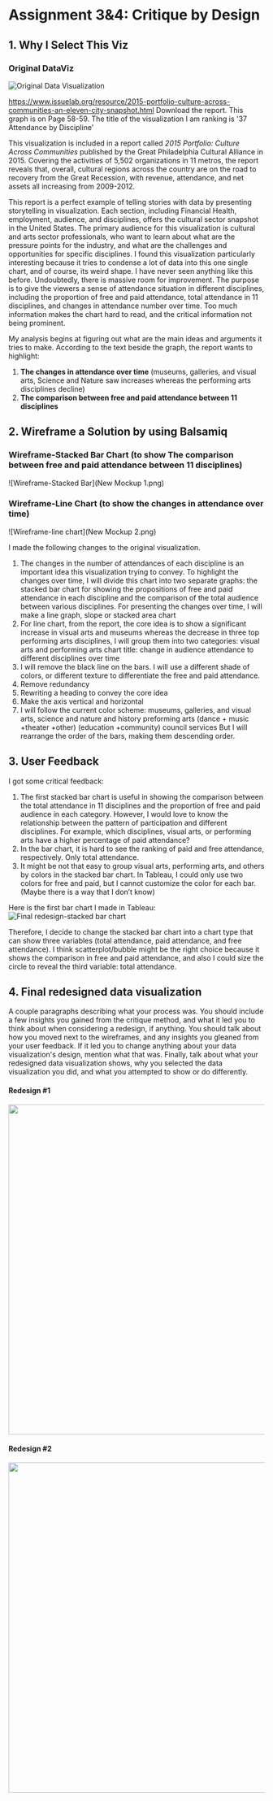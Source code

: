 # Assignment 3&4: Critique by Design

## 1. Why I Select This Viz

### Original DataViz
![Original Data Visualization](original.png)

https://www.issuelab.org/resource/2015-portfolio-culture-across-communities-an-eleven-city-snapshot.html
Download the report. This graph is on Page 58-59. The title of the visualization I am ranking is '37 Attendance by Discipline' 


This visualization is included in a report called _2015 Portfolio: Culture Across Communities_ published by the Great Philadelphia Cultural Alliance in 2015. Covering the activities of 5,502 organizations in 11 metros, the report reveals that, overall, cultural regions across the country are on the road to recovery from the Great Recession, with revenue, attendance, and net assets all increasing from 2009-2012.
 
This report is a perfect example of telling stories with data by presenting storytelling in visualization. Each section, including Financial Health, employment, audience, and disciplines, offers the cultural sector snapshot in the United States. The primary audience for this visualization is cultural and arts sector professionals, who want to learn about what are the pressure points for the industry, and what are the challenges and opportunities for specific disciplines. I found this visualization particularly interesting because it tries to condense a lot of data into this one single chart, and of course, its weird shape. I have never seen anything like this before. Undoubtedly, there is massive room for improvement. The purpose is to give the viewers a sense of attendance situation in different disciplines, including the proportion of free and paid attendance, total attendance in 11 disciplines, and changes in attendance number over time. Too much information makes the chart hard to read, and the critical information not being prominent.
 
My analysis begins at figuring out what are the main ideas and arguments it tries to make. According to the text beside the graph, the report wants to highlight:
1. **The changes in attendance over time** (museums, galleries, and visual arts, Science and Nature saw increases whereas the performing arts disciplines decline)
2. **The comparison between free and paid attendance between 11 disciplines**



## 2. Wireframe a Solution by using Balsamiq


### Wireframe-Stacked Bar Chart (to show The comparison between free and paid attendance between 11 disciplines)
![Wireframe-Stacked Bar](New Mockup 1.png)



### Wireframe-Line Chart (to show the changes in attendance over time)
![Wireframe-line chart](New Mockup 2.png)



I made the following changes to the original visualization.
1. The changes in the number of attendances of each discipline is an important idea this visualization trying to convey. To highlight the changes over time, I will divide this chart into two separate graphs: the stacked bar chart for showing the propositions of free and paid attendance in each discipline and the comparison of the total audience between various disciplines. For presenting the changes over time, I will make a line graph, slope or stacked area chart
2. For line chart, from the report, the core idea is to show a significant increase in visual arts and museums whereas the decrease in three top performing arts disciplines, I will group them into two categories: visual arts and performing arts
chart title: change in audience attendance to different disciplines over time
3. I will remove the black line on the bars. I will use a different shade of colors, or different texture to differentiate the free and paid attendance.
4. Remove redundancy
5. Rewriting a heading to convey the core idea
6. Make the axis vertical and horizontal
7. I will follow the current color scheme:
museums, galleries, and visual arts, science and nature and history
preforming arts (dance + music +theater +other)
(education +community)
council services
But I will rearrange the order of the bars, making them descending order.


## 3. User Feedback

I got some critical feedback:
1.   The first stacked bar chart is useful in showing the comparison between the total attendance in 11 disciplines and the proportion of free and paid audience in each category. However, I would love to know the relationship between the pattern of participation and different disciplines. For example, which disciplines, visual arts, or performing arts have a higher percentage of paid attendance? 
2.   In the bar chart, it is hard to see the ranking of paid and free attendance, respectively. Only total attendance.
3.   It might be not that easy to group visual arts, performing arts, and others by colors in the stacked bar chart. In Tableau, I could only use two colors for free and paid, but I cannot customize the color for each bar. (Maybe there is a way that I don’t know)


Here is the first bar chart I made in Tableau:
![Final redesign-stacked bar chart](graph1HW4.png)


Therefore, I decide to change the stacked bar chart into a chart type that can show three variables (total attendance, paid attendance, and free attendance). I think scatterplot/bubble might be the right choice because it shows the comparison in free and paid attendance, and also I could size the circle to reveal the third variable: total attendance.


## 4. Final redesigned data visualization

A couple paragraphs describing what your process was.  You should include a few insights you gained from the critique method, and what it led you to think about when considering a redesign, if anything.  You should talk about how you moved next to the wireframes, and any insights you gleaned from your user feedback.  If it led you to change anything about your data visualization's design, mention what that was.  Finally, talk about what your redesigned data visualization shows, why you selected the data visualization you did, and what you attempted to show or do differently. 


#### Redesign #1

<img src="graph0HW4.png" width="650" />

#### Redesign #2


<img src="graph222HW4.png" width="650" />

